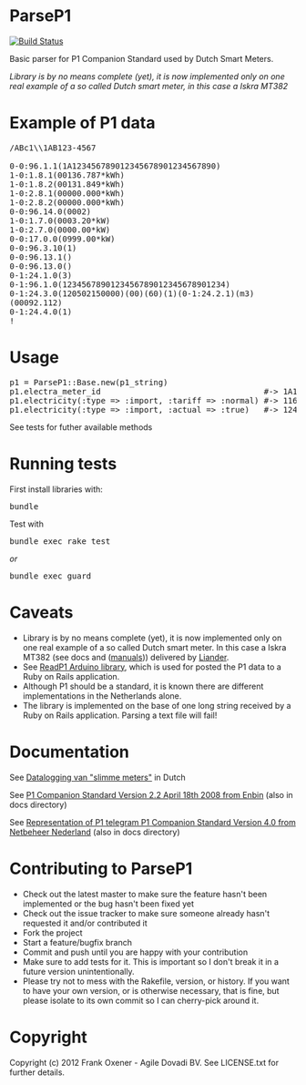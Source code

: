 ParseP1
========

[![Build Status](https://secure.travis-ci.org/dovadi/ParseP1.png?branch=master)](http://travis-ci.org/dovadi/ParseP1)

Basic parser for P1 Companion Standard used by Dutch Smart Meters.

*Library is by no means complete (yet), it is now implemented only on one real example of a so called Dutch smart meter, in this case a Iskra MT382*

Example of P1 data
==================

<pre>
/ABc1\\1AB123-4567

0-0:96.1.1(1A123456789012345678901234567890)  
1-0:1.8.1(00136.787*kWh)  
1-0:1.8.2(00131.849*kWh)  
1-0:2.8.1(00000.000*kWh)  
1-0:2.8.2(00000.000*kWh)  
0-0:96.14.0(0002)  
1-0:1.7.0(0003.20*kW)  
1-0:2.7.0(0000.00*kW)  
0-0:17.0.0(0999.00*kW)  
0-0:96.3.10(1)  
0-0:96.13.1()  
0-0:96.13.0()  
0-1:24.1.0(3)  
0-1:96.1.0(1234567890123456789012345678901234)  
0-1:24.3.0(120502150000)(00)(60)(1)(0-1:24.2.1)(m3)  
(00092.112)  
0-1:24.4.0(1)  
!
</pre>

Usage
=====

<pre>
p1 = ParseP1::Base.new(p1_string)  
p1.electra_meter_id                                  #-> 1A123456789012345678901234567890
p1.electricity(:type => :import, :tariff => :normal) #-> 116.34 (kWH)
p1.electricity(:type => :import, :actual => :true)   #-> 1245   (watt)
</pre>

See tests for futher available methods


Running tests
=============
First install libraries with:
<pre>
bundle
</pre>

Test with
<pre>
bundle exec rake test 
</pre>
_or_
<pre>
bundle exec guard
</pre>

Caveats
=======

* Library is by no means complete (yet), it is now implemented only on one real example of a so called Dutch smart meter. In this case a Iskra MT382 (see docs and ([manuals](http://www.liander.nl/liander/meters/meterhandleidingen.htm))) delivered by [Liander](http://www.liander.nl/).
* See [ReadP1 Arduino library](https://github.com/dovadi/ReadP1), which is used for posted the P1 data to a Ruby on Rails application.
* Although P1 should be a standard, it is known there are different implementations in the Netherlands alone.
* The library is implemented on the base of one long string received by a Ruby on Rails application. Parsing a text file will fail!

Documentation
=============
 See [Datalogging van "slimme meters"](http://www.zonstraal.be/wiki/Datalogging_van_%22slimme_meters%22) in Dutch

 See [P1 Companion Standard Version 2.2 April 18th 2008 from Enbin](http://read.pudn.com/downloads145/doc/633047/DSMR%20v2.2%20final/Dutch%20Smart%20Meter%20Requirements%20v2.2%20final%20P1.pdf) (also in docs directory)

 See [Representation of P1 telegram P1 Companion Standard Version 4.0 from Netbeheer Nederland](http://www.google.nl/url?sa=t&rct=j&q=p1%20companion%20standard&source=web&cd=1&sqi=2&ved=0CCkQFjAA&url=http%3A%2F%2Fwww.netbeheernederland.nl%2FDecosDocument%2FDownload%2F%3FfileName%3D1uII4GRHFdk98V78_gP-T4GttCG3SzdH9Vc0YXH328SvwKJJVRaTaKAmCYayrXZC%26name%3DDSMR%2BV4.0%2Bfinal%2BP1&ei=CHyeT5PgGc-VOs20-PsB&usg=AFQjCNE3sIY9JZ_RNEStaaA8YYv7iR0XkQ&sig2=PJXsfhIRCwWitgVgNrx2xQ) (also in docs directory)


Contributing to ParseP1
=====================
 
* Check out the latest master to make sure the feature hasn't been implemented or the bug hasn't been fixed yet
* Check out the issue tracker to make sure someone already hasn't requested it and/or contributed it
* Fork the project
* Start a feature/bugfix branch
* Commit and push until you are happy with your contribution
* Make sure to add tests for it. This is important so I don't break it in a future version unintentionally.
* Please try not to mess with the Rakefile, version, or history. If you want to have your own version, or is otherwise necessary, that is fine, but please isolate to its own commit so I can cherry-pick around it.

Copyright
==========

Copyright (c) 2012 Frank Oxener - Agile Dovadi BV. See LICENSE.txt for further details.


